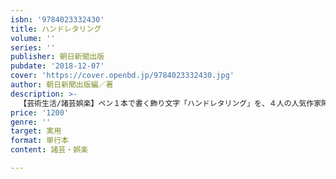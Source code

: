 ```yaml
---
isbn: '9784023332430'
title: ハンドレタリング
volume: ''
series: ''
publisher: 朝日新聞出版
pubdate: '2018-12-07'
cover: 'https://cover.openbd.jp/9784023332430.jpg'
author: 朝日新聞出版編／著
description: >-
  【芸術生活/諸芸娯楽】ペン１本で書く飾り文字「ハンドレタリング」を、４人の人気作家陣がレクチャーするクールな一冊。書き方の基礎ら、おしゃれに見える配置や組み合わせのテク、手帳やカードなどすぐに使える例まで豊富に紹介。なぞって練習できる別冊ドリル付き。
price: '1200'
genre: ''
target: 実用
format: 単行本
content: 諸芸・娯楽

---
```

